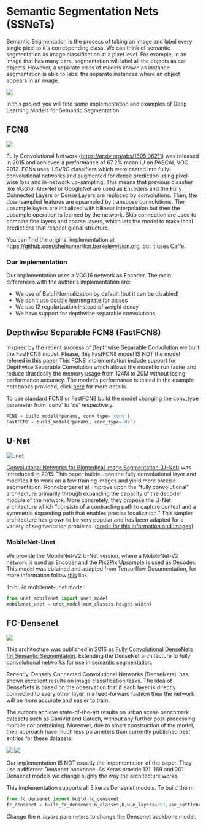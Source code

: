 # Semantic Segmentation Nets (SSNeTs)
Semantic Segmentation is the process of taking an image and label every single pixel to it's corresponding class. We can think of semantic segmentation as image classification at a pixel level. For example, in an image that has many cars, segmentation will label all the objects as car objects. However, a separate class of models known as instance segmentation is able to label the separate instances where an object appears in an image.

![](https://www.jeremyjordan.me/content/images/2018/05/Screen-Shot-2018-05-17-at-7.42.16-PM.png)

In this project you will find some implementation and examples of Deep Learning Models for Semantic Segmentation.

## FCN8
![](https://miro.medium.com/max/790/1*wRkj6lsQ5ckExB5BoYkrZg.png)

Fully Convolutional Network (https://arxiv.org/abs/1605.06211) was released in 2015 and achieved a performance of 67.2% mean IU on PASCAL VOC 2012. FCNs uses ILSVRC classifiers which were casted into fully-convolutional networks and augmented for dense prediction using pixel-wise loss and in-network up-sampling. This means that previous classfier like VGG16, AlexNet or GoogleNet are used as Encoders and the Fully Connected Layers or Dense Layers are replaced by convolutions. Then, the downsampled features are upsampled by transpose convolutions. The upsample layers are initialized with bilinear interpolation but then the upsample operation is learned by the network. Skip connection are used to combine fine layers and coarse layers, which lets the model to make local predictions that respect global structure.

You can find the original implementation at https://github.com/shelhamer/fcn.berkeleyvision.org, but it uses Caffe.

### Our Implementation
Our implementation uses a VGG16 network as Encoder. The main differences with the author's implementation are:
* We use of BatchNormalization by default (but it can be disabled)
* We don't use double learning rate for biases
* We use l2 regularization instead of weight decay
* We have support for depthwise separable convolutions

## Depthwise Separable FCN8 (FastFCN8)
Inspired by the recent success of Depthwise Separable Convolution we built the FastFCN8 model. Please, this FastFCN8 model IS NOT the model refered in this [paper](https://paperswithcode.com/paper/fastfcn-rethinking-dilated-convolution-in-the)
This FCN8 implementation include support for Depthwise Separable Convolution which allows the model to run faster and reduce drastically the memory usage from 124M to 20M without losing performance accuracy. The model's performance is tested in the example notebooks provided, click [here]() for more details.

To use standard FCN8 or FastFCN8 build the model changing the conv_type parameter from 'conv' to 'ds' respectively.

```python
FCN8 = build_model(*params, conv_type='conv')
FastFCN8 = build_model(*params, conv_type='ds')

```

## U-Net
![unet](https://www.jeremyjordan.me/content/images/2018/05/Screen-Shot-2018-05-20-at-1.46.43-PM.png)

[Convolutional Networks for Biomedical Image Segmentation (U-Net)](https://arxiv.org/abs/1505.04597) was introduced in 2015.
This paper builds upon the fully convolutional layer and modifies it to work on a few training images and yield more precise segmentation. Ronneberger et al. improve upon the "fully convolutional" architecture primarily through expanding the capacity of the decoder module of the network. More concretely, they propose the U-Net architecture which "consists of a contracting path to capture context and a symmetric expanding path that enables precise localization." This simpler architecture has grown to be very popular and has been adapted for a variety of segmentation problems. ([credit for this information and images](https://www.jeremyjordan.me/semantic-segmentation/))

### MobileNet-Unet
We provide the MobileNet-V2 U-Net version, where a MobileNet-V2 network is used as Encoder and the [Pix2Pix](https://www.tensorflow.org/tutorials/generative/pix2pix) Upsample is used as Decoder. This model was obtained and adapted from Tensorflow Documentation, for more information follow [this](https://www.tensorflow.org/tutorials/images/segmentation) link.

To build mobilenet-unet model:
```python
from unet_mobilenet import unet_model
mobilenet_unet = unet_model(num_classes,height,width)
```
## FC-Densenet
![](https://miro.medium.com/max/1400/1*UOPR3UPTJsJz-b4t8WYTew.png)

This architecture was published in 2016 as [Fully Convolutional DenseNets for Semantic Segmentation](https://arxiv.org/pdf/1611.09326.pdf). Extending the DenseNet architecture to fully convolutional networks for use in semantic segmentation.

Recently, Densely Connected Convolutional Networks (DenseNets), has shown excellent
results on image classification tasks. The idea of DenseNets is based on the observation that if each layer is directly connected to every other layer in a feed-forward fashion then the network will be more accurate and easier to train.

The authors achieve state-of-the-art results on urban scene benchmark datasets such as CamVid and Gatech, without any further post-processing module nor pretraining. Moreover, due to smart construction of the model, their approach have much less parameters than
currently published best entries for these datasets. 

![](https://miro.medium.com/max/448/1*5Bqcgzl6JDXrScL1RXd6Ag.png)
![](https://miro.medium.com/max/1400/1*1Pj56mTHPNha8Pg58fWJEQ.png)

Our implementation IS NOT exactly the impementation of the paper. They use a different Densenet backbone. As Keras provide
121, 169 and 201 Densenet models we change slighly the way the architecture works.

This implementation supports all 3 keras Densenet models. To build them:
```python
from fc_densenet import build_fc_densenet
fc_densenet = build_fc_densenet(n_classes,h,w,n_layers=201,use_bottleneck=False,bottleneck_blocks=32)
```
Change the *n_layers* paremeters to change the Densenet backbone model.
